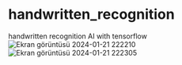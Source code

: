# handwritten_recognition
handwritten recognition AI with tensorflow
![Ekran görüntüsü 2024-01-21 222210](https://github.com/Sametatak/handwritten_recognition/assets/50046275/416dd42c-9968-435f-bede-9226b6b9f574)
![Ekran görüntüsü 2024-01-21 222305](https://github.com/Sametatak/handwritten_recognition/assets/50046275/6f739da2-6823-42eb-9e20-85e95c545a4d)
